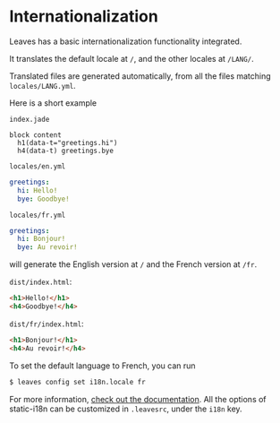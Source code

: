 # Internationalization

Leaves has a basic internationalization functionality integrated.

It translates the default locale at `/`, and the other locales
at `/LANG/`.

Translated files are generated automatically, from all the files matching `locales/LANG.yml`.

Here is a short example

`index.jade`

```jade
block content
  h1(data-t="greetings.hi")
  h4(data-t) greetings.bye
```

`locales/en.yml`

```yml
greetings:
  hi: Hello!
  bye: Goodbye!
```

`locales/fr.yml`

```yml
greetings:
  hi: Bonjour!
  bye: Au revoir!
```

will generate the English version at `/` and the French version
at `/fr`.

`dist/index.html`:

```html
<h1>Hello!</h1>
<h4>Goodbye!</h4>
```

`dist/fr/index.html`:

```html
<h1>Bonjour!</h1>
<h4>Au revoir!</h4>
```

To set the default language to French, you can run

```sh
$ leaves config set i18n.locale fr
```

For more information, [check out the documentation][node-static-i18n].
All the options of static-i18n can be customized
in `.leavesrc`, under the `i18n` key.


[generator-static-website]: https://github.com/claudetech/generator-static-website
[github-pages]: https://pages.github.com/
[heroku]: https://www.heroku.com/
[bower]: http://bower.io/
[npm]: https://www.npmjs.org/
[node-lorem-ipsum]: https://github.com/knicklabs/lorem-ipsum.js
[node-cdnify]: https://github.com/claudetech/node-cdnify
[node-glob-html]: https://github.com/claudetech/node-glob-html
[node-static-i18n]: https://github.com/claudetech/node-static-i18n
